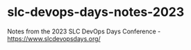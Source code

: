# slc-devops-days-notes-2023
Notes from the 2023 SLC DevOps Days Conference - https://www.slcdevopsdays.org/
